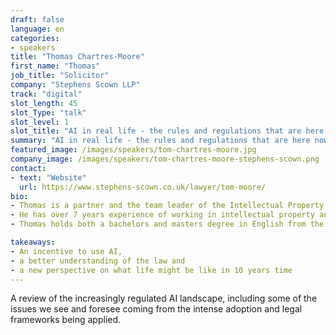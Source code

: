 ```yaml
---
draft: false
language: en
categories:
- speakers
title: "Thomas Chartres-Moore"
first_name: "Thomas"
job_title: "Solicitor"
company: "Stephens Scown LLP"
track: "digital"
slot_length: 45
slot_Type: "talk"
slot_level: 1
slot_title: "AI in real life - the rules and regulations that are here now, coming soon and might never happen"
summary: "AI in real life - the rules and regulations that are here now, coming soon and might never happen"
featured_image: /images/speakers/tom-chartres-moore.jpg
company_image: /images/speakers/tom-chartres-moore-stephens-scown.png
contact:
- text: "Website"
  url: https://www.stephens-scown.co.uk/lawyer/tom-moore/
bio:
- Thomas is a partner and the team leader of the Intellectual Property, Data Protection and Technology team at Stephens Scown. 
- He has over 7 years experience of working in intellectual property and information technology, and qualified as a solicitor in 2016.
- Thomas holds both a bachelors and masters degree in English from the University of Kent and has undertaken the Graduate Diploma in Law and Legal Practice Course at the University of Law.

takeaways:
- An incentive to use AI, 
- a better understanding of the law and 
- a new perspective on what life might be like in 10 years time
---
```


A review of the increasingly regulated AI landscape, including some of the issues we see and foresee coming from the intense adoption and legal frameworks being applied.
